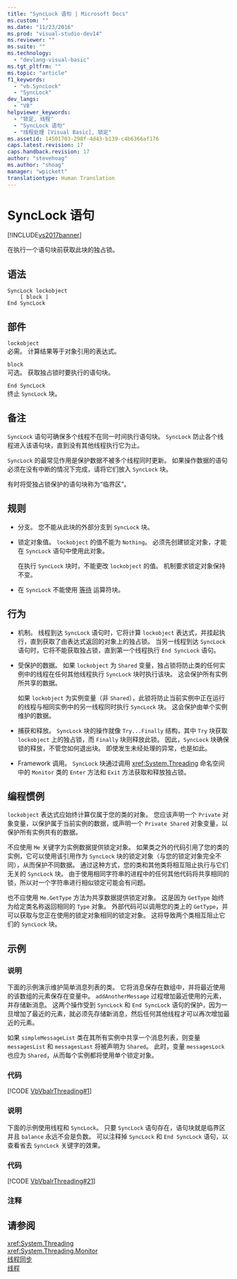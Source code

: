 ```yaml
---
title: "SyncLock 语句 | Microsoft Docs"
ms.custom: ""
ms.date: "11/23/2016"
ms.prod: "visual-studio-dev14"
ms.reviewer: ""
ms.suite: ""
ms.technology: 
  - "devlang-visual-basic"
ms.tgt_pltfrm: ""
ms.topic: "article"
f1_keywords: 
  - "vb.SyncLock"
  - "SyncLock"
dev_langs: 
  - "VB"
helpviewer_keywords: 
  - "锁定, 线程"
  - "SyncLock 语句"
  - "线程处理 [Visual Basic], 锁定"
ms.assetid: 14501703-298f-4d43-b139-c4b6366af176
caps.latest.revision: 17
caps.handback.revision: 17
author: "stevehoag"
ms.author: "shoag"
manager: "wpickett"
translationtype: Human Translation
---
```

# SyncLock 语句
[!INCLUDE[vs2017banner](../../../csharp/includes/vs2017banner.md)]

在执行一个语句块前获取此块的独占锁。  
  
## 语法  
  
```  
SyncLock lockobject  
    [ block ]  
End SyncLock  
```  
  
## 部件  
 `lockobject`  
 必需。  计算结果等于对象引用的表达式。  
  
 `block`  
 可选。  获取独占锁时要执行的语句块。  
  
 `End SyncLock`  
 终止 `SyncLock` 块。  
  
## 备注  
 `SyncLock` 语句可确保多个线程不在同一时间执行语句块。  `SyncLock` 防止各个线程进入该语句块，直到没有其他线程执行它为止。  
  
 `SyncLock` 的最常见作用是保护数据不被多个线程同时更新。  如果操作数据的语句必须在没有中断的情况下完成，请将它们放入 `SyncLock` 块。  
  
 有时将受独占锁保护的语句块称为“临界区”。  
  
## 规则  
  
-   分支。  您不能从此块的外部分支到 `SyncLock` 块。  
  
-   锁定对象值。  `lockobject` 的值不能为 `Nothing`。  必须先创建锁定对象，才能在 `SyncLock` 语句中使用此对象。  
  
     在执行 `SyncLock` 块时，不能更改 `lockobject` 的值。  机制要求锁定对象保持不变。  
  
-   在 `SyncLock` 不能使用 [等待](../../../visual-basic/language-reference/operators/await-operator.md) 运算符块。  
  
## 行为  
  
-   机制。  线程到达 `SyncLock` 语句时，它将计算 `lockobject` 表达式，并挂起执行，直到获取了由表达式返回的对象上的独占锁。  当另一线程到达 `SyncLock` 语句时，它将不能获取独占锁，直到第一个线程执行 `End SyncLock` 语句。  
  
-   受保护的数据。  如果 `lockobject` 为 `Shared` 变量，独占锁将防止类的任何实例中的线程在任何其他线程执行 `SyncLock` 块时执行该块。  这会保护所有实例所共享的数据。  
  
     如果 `lockobject` 为实例变量（非 `Shared`），此锁将防止当前实例中正在运行的线程与相同实例中的另一线程同时执行 `SyncLock` 块。  这会保护由单个实例维护的数据。  
  
-   捕获和释放。  `SyncLock` 块的操作就像 `Try...Finally` 结构，其中 `Try` 块获取 `lockobject` 上的独占锁，而 `Finally` 块则释放此锁。  因此，`SyncLock` 块确保锁的释放，不管您如何退出块。  即使发生未经处理的异常，也是如此。  
  
-   Framework 调用。  `SyncLock` 块通过调用 <xref:System.Threading> 命名空间中的 `Monitor` 类的 `Enter` 方法和 `Exit` 方法获取和释放独占锁。  
  
## 编程惯例  
 `lockobject` 表达式应始终计算仅属于您的类的对象。  您应该声明一个 `Private` 对象变量，以保护属于当前实例的数据，或声明一个 `Private Shared` 对象变量，以保护所有实例共有的数据。  
  
 不应使用 `Me` 关键字为实例数据提供锁定对象。  如果类之外的代码引用了您的类的实例，它可以使用该引用作为 `SyncLock` 块的锁定对象（与您的锁定对象完全不同），从而保护不同数据。  通过这种方式，您的类和其他类将相互阻止执行与它们无关的 `SyncLock` 块。  由于使用相同字符串的进程中的任何其他代码将共享相同的锁，所以对一个字符串进行相似锁定可能会有问题。  
  
 也不应使用 `Me.GetType` 方法为共享数据提供锁定对象。  这是因为 `GetType` 始终为给定类名称返回相同的 `Type` 对象。  外部代码可以调用您的类上的 `GetType`，并可以获取与您正在使用的锁定对象相同的锁定对象。  这将导致两个类相互阻止它们的 `SyncLock` 块。  
  
## 示例  
  
### 说明  
 下面的示例演示维护简单消息列表的类。  它将消息保存在数组中，并将最近使用的该数组的元素保存在变量中。  `addAnotherMessage` 过程增加最近使用的元素，并存储新消息。  这两个操作受到 `SyncLock` 和 `End SyncLock` 语句的保护，因为一旦增加了最近的元素，就必须先存储新消息，然后任何其他线程才可以再次增加最近的元素。  
  
 如果 `simpleMessageList` 类在其所有实例中共享一个消息列表，则变量 `messagesList` 和 `messagesLast` 将被声明为 `Shared`。  此时，变量 `messagesLock` 也应为 `Shared`，从而每个实例都将使用单个锁定对象。  
  
### 代码  
 [!CODE [VbVbalrThreading#1](../CodeSnippet/VS_Snippets_VBCSharp/VbVbalrThreading#1)]  
  
### 说明  
 下面的示例使用线程和 `SyncLock`。  只要 `SyncLock` 语句存在，语句块就是临界区并且 `balance` 永远不会是负数。  可以注释掉 `SyncLock` 和 `End SyncLock` 语句，以查看省去 `SyncLock` 关键字的效果。  
  
### 代码  
 [!CODE [VbVbalrThreading#21](../CodeSnippet/VS_Snippets_VBCSharp/VbVbalrThreading#21)]  
  
### 注释  
  
## 请参阅  
 <xref:System.Threading>   
 <xref:System.Threading.Monitor>   
 [线程同步](../Topic/Thread%20Synchronization%20\(C%23%20and%20Visual%20Basic\).md)   
 [线程](../Topic/Threading%20\(C%23%20and%20Visual%20Basic\).md)